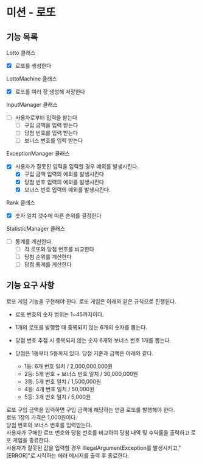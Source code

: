 # 미션 - 로또

## 기능 목록

Lotto 클래스

- [x] 로또를 생성한다

LottoMachine 클래스

- [x] 로또를 여러 장 생성해 저장한다

InputManager 클래스

- [ ] 사용자로부터 입력을 받는다
  - [ ] 구입 금액을 입력 받는다
  - [ ] 당첨 번호를 입력 받는다
  - [ ] 보너스 번호를 입력 받는다

ExceptionManager 클래스

- [x] 사용자가 잘못된 입력을 입력할 경우 예외를 발생시킨다.
  - [x] 구입 금액 입력의 예외를 발생시킨다
  - [x] 당첨 번호 입력의 예외를 발생시킨다
  - [x] 보너스 번호 입력의 예외를 발생시킨다.

Rank 클래스

- [x] 숫자 일치 갯수에 따른 순위를 결정한다

StatisticManager 클래스

- [ ] 통계를 계산한다.
  - [ ] 각 로또와 당첨 번호를 비교한다
  - [ ] 당첨 순위를 계산한다
  - [ ] 당첨 통계를 계산한다

## 기능 요구 사항

로또 게임 기능을 구현해야 한다. 로또 게임은 아래와 같은 규칙으로 진행된다.

- 로또 번호의 숫자 범위는 1~45까지이다.
- 1개의 로또를 발행할 때 중복되지 않는 6개의 숫자를 뽑는다.
- 당첨 번호 추첨 시 중복되지 않는 숫자 6개와 보너스 번호 1개를 뽑는다.
- 당첨은 1등부터 5등까지 있다. 당첨 기준과 금액은 아래와 같다.


    - 1등: 6개 번호 일치 / 2,000,000,000원
    - 2등: 5개 번호 + 보너스 번호 일치 / 30,000,000원
    - 3등: 5개 번호 일치 / 1,500,000원
    - 4등: 4개 번호 일치 / 50,000원
    - 5등: 3개 번호 일치 / 5,000원


로또 구입 금액을 입력하면 구입 금액에 해당하는 만큼 로또를 발행해야 한다.  
로또 1장의 가격은 1,000원이다.  
당첨 번호와 보너스 번호를 입력받는다.  
사용자가 구매한 로또 번호와 당첨 번호를 비교하여 당첨 내역 및 수익률을 출력하고 로또 게임을 종료한다.  
사용자가 잘못된 값을 입력할 경우 IllegalArgumentException를 발생시키고,"[ERROR]"로 시작하는 에러 메시지를 출력 후 종료한다.